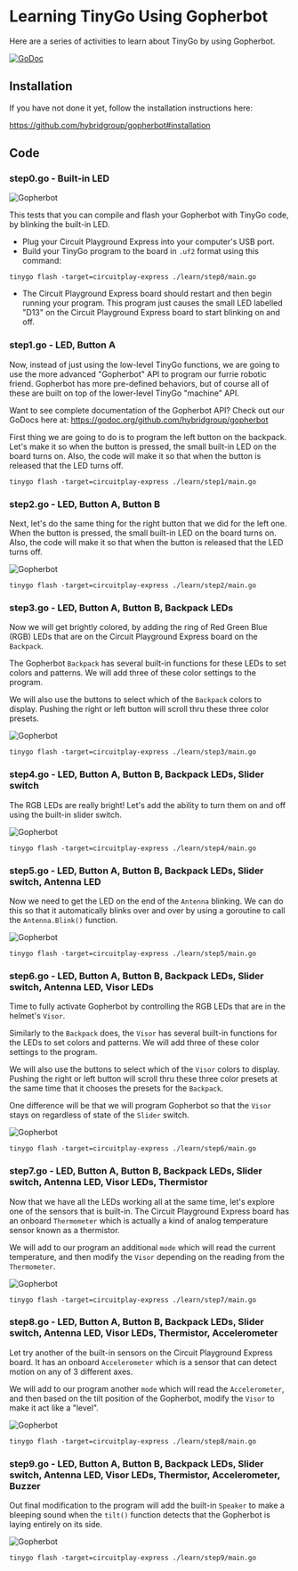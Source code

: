 # Learning TinyGo Using Gopherbot

Here are a series of activities to learn about TinyGo by using Gopherbot.

[![GoDoc](https://godoc.org/github.com/hybridgroup/gopherbot?status.svg)](https://godoc.org/github.com/hybridgroup/gopherbot)

## Installation

If you have not done it yet, follow the installation instructions here:

https://github.com/hybridgroup/gopherbot#installation

## Code

### step0.go - Built-in LED

![Gopherbot](./images/step0.png)

This tests that you can compile and flash your Gopherbot with TinyGo code, by blinking the built-in LED.

- Plug your Circuit Playground Express into your computer's USB port.
- Build your TinyGo program to the board in `.uf2` format using this command:

```shell
tinygo flash -target=circuitplay-express ./learn/step0/main.go
```

- The Circuit Playground Express board should restart and then begin running your program. This program just causes the small LED labelled "D13" on the Circuit Playground Express board to start blinking on and off.

### step1.go - LED, Button A

Now, instead of just using the low-level TinyGo functions, we are going to use the more advanced "Gopherbot" API to program our furrie robotic friend. Gopherbot has more pre-defined behaviors, but of course all of these are built on top of the lower-level TinyGo "machine" API.

Want to see complete documentation of the Gopherbot API? Check out our GoDocs here at:
https://godoc.org/github.com/hybridgroup/gopherbot

First thing we are going to do is to program the left button on the backpack. Let's make it so when the button is pressed, the small built-in LED on the board turns on. Also, the code will make it so that when the button is released that the LED turns off.

```shell
tinygo flash -target=circuitplay-express ./learn/step1/main.go
```

### step2.go - LED, Button A, Button B

Next, let's do the same thing for the right button that we did for the left one. When the button is pressed, the small built-in LED on the board turns on. Also, the code will make it so that when the button is released that the LED turns off.

![Gopherbot](./images/step2.png)

```shell
tinygo flash -target=circuitplay-express ./learn/step2/main.go
```

### step3.go - LED, Button A, Button B, Backpack LEDs

Now we will get brightly colored, by adding the ring of Red Green Blue (RGB) LEDs that are on the Circuit Playground Express board on the `Backpack`.

The Gopherbot `Backpack` has several built-in functions for these LEDs to set colors and patterns. We will add three of these color settings to the program.

We will also use the buttons to select which of the `Backpack` colors to display. Pushing the right or left button will scroll thru these three color presets.

![Gopherbot](./images/step3.png)

```shell
tinygo flash -target=circuitplay-express ./learn/step3/main.go
```

### step4.go - LED, Button A, Button B, Backpack LEDs, Slider switch

The RGB LEDs are really bright! Let's add the ability to turn them on and off using the built-in slider switch.

![Gopherbot](./images/step4.png)

```shell
tinygo flash -target=circuitplay-express ./learn/step4/main.go
```

### step5.go - LED, Button A, Button B, Backpack LEDs, Slider switch, Antenna LED

Now we need to get the LED on the end of the `Antenna` blinking. We can do this so that it automatically blinks over and over by using a goroutine to call the `Antenna.Blink()` function.

![Gopherbot](./images/step5.png)

```shell
tinygo flash -target=circuitplay-express ./learn/step5/main.go
```

### step6.go - LED, Button A, Button B, Backpack LEDs, Slider switch, Antenna LED, Visor LEDs

Time to fully activate Gopherbot by controlling the RGB LEDs that are in the helmet's `Visor`.

Similarly to the `Backpack` does, the `Visor` has several built-in functions for the LEDs to set colors and patterns. We will add three of these color settings to the program.

We will also use the buttons to select which of the `Visor` colors to display. Pushing the right or left button will scroll thru these three color presets at the same time that it chooses the presets for the `Backpack`.

One difference will be that we will program Gopherbot so that the `Visor` stays on regardless of state of the `Slider` switch.

![Gopherbot](./images/step6.png)

```shell
tinygo flash -target=circuitplay-express ./learn/step6/main.go
```

### step7.go - LED, Button A, Button B, Backpack LEDs, Slider switch, Antenna LED, Visor LEDs, Thermistor

Now that we have all the LEDs working all at the same time, let's explore one of the sensors that is built-in. The Circuit Playground Express board has an onboard `Thermometer` which is actually a kind of analog temperature sensor known as a thermistor.

We will add to our program an additional `mode` which will read the current temperature, and then modify the `Visor` depending on the reading from the `Thermometer`.

![Gopherbot](./images/step7.png)

```shell
tinygo flash -target=circuitplay-express ./learn/step7/main.go
```

### step8.go - LED, Button A, Button B, Backpack LEDs, Slider switch, Antenna LED, Visor LEDs, Thermistor, Accelerometer

Let try another of the built-in sensors on the Circuit Playground Express board. It has an onboard `Accelerometer` which is a sensor that can detect motion on any of 3 different axes.

We will add to our program another `mode` which will read the `Accelerometer`, and then based on the tilt position of the Gopherbot, modify the `Visor` to make it act like a "level".

![Gopherbot](./images/step8.png)

```shell
tinygo flash -target=circuitplay-express ./learn/step8/main.go
```

### step9.go - LED, Button A, Button B, Backpack LEDs, Slider switch, Antenna LED, Visor LEDs, Thermistor, Accelerometer, Buzzer

Out final modification to the program will add the built-in `Speaker` to make a bleeping sound when the `tilt()` function detects that the Gopherbot is laying entirely on its side.

![Gopherbot](./images/step9.png)

```shell
tinygo flash -target=circuitplay-express ./learn/step9/main.go
```
